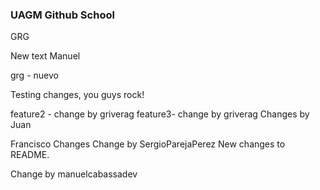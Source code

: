 ### UAGM Github School

GRG

New text Manuel

grg - nuevo

Testing changes, you guys rock!

feature2  - change by griverag
feature3- change by griverag
Changes by Juan

Francisco Changes
Change by SergioParejaPerez
New changes to README.

Change by manuelcabassadev
